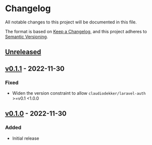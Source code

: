 # Changelog

All notable changes to this project will be documented in this file.

The format is based on [Keep a Changelog](https://keepachangelog.com/en/1.0.0/),
and this project adheres to [Semantic Versioning](https://semver.org/spec/v2.0.0.html).

## [Unreleased](https://github.com/claudiodekker/laravel-auth-bladebones/compare/v0.1.1...HEAD)

## [v0.1.1](https://github.com/claudiodekker/laravel-auth-bladebones/compare/v0.1.1...v0.1.0) - 2022-11-30

### Fixed

- Widen the version constraint to allow `claudiodekker/laravel-auth` >=v0.1 <1.0.0

## [v0.1.0](https://github.com/claudiodekker/laravel-auth-bladebones/releases/tag/v0.1.0) - 2022-11-30

### Added

- Initial release
